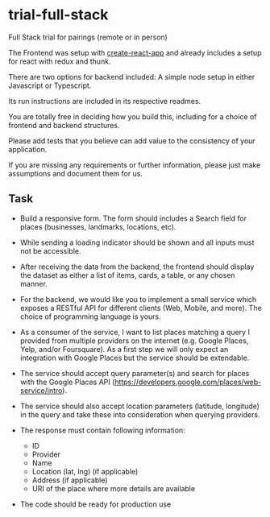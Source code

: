 # trial-full-stack

Full Stack trial for pairings (remote or in person)

The Frontend was setup with [create-react-app](https://github.com/facebook/create-react-app) and already includes a setup for react with redux and thunk.

There are two options for backend included: A simple node setup in either Javascript or Typescript.

Its run instructions are included in its respective readmes.

You are totally free in deciding how you build this, including for a choice of frontend and backend structures.

Please add tests that you believe can add value to the consistency of your application.

If you are missing any requirements or further information, please just make assumptions and document them for us.

## Task

- Build a responsive form. The form should includes a Search field for places (businesses, landmarks, locations, etc).

- While sending a loading indicator should be shown and all inputs must not be accessible.

- After receiving the data from the backend, the frontend should display the dataset as either a list of items, cards, a table, or any chosen manner.

- For the backend, we would like you to implement a small service which exposes a RESTful API for different clients (Web, Mobile, and more). The choice of programming language is yours.
  ​
- As a consumer of the service, I want to list places matching a query I provided from multiple providers on the internet (e.g. Google Places, Yelp, and/or Foursquare). As a first step we will only expect an integration with Google Places but the service should be extendable.
  ​
- The service should accept query parameter(s) and search for places with the Google Places API (https://developers.google.com/places/web-service/intro).

- The service should also accept location parameters (latitude, longitude) in the query and take these into consideration when querying providers.

- The response must contain following information:
  - ID
  - Provider
  - Name
  - Location (lat, lng) (if applicable)
  - Address (if applicable)
  - URI of the place where more details are available
- The code should be ready for production use
  ​
